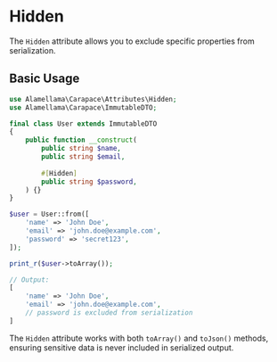 # Hidden

The `Hidden` attribute allows you to exclude specific properties from serialization.

## Basic Usage

```php
use Alamellama\Carapace\Attributes\Hidden;
use Alamellama\Carapace\ImmutableDTO;

final class User extends ImmutableDTO
{
    public function __construct(
        public string $name,
        public string $email,
        
        #[Hidden]
        public string $password,
    ) {}
}
```

```php
$user = User::from([
    'name' => 'John Doe',
    'email' => 'john.doe@example.com',
    'password' => 'secret123',
]);

print_r($user->toArray());
```

```php
// Output:
[
    'name' => 'John Doe',
    'email' => 'john.doe@example.com',
    // password is excluded from serialization
]
```

The `Hidden` attribute works with both `toArray()` and `toJson()` methods, ensuring sensitive data is never included in serialized output.

